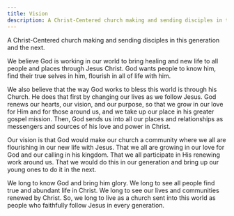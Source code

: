 ```yaml
---
title: Vision
description: A Christ-Centered church making and sending disciples in this generation and the next.
---
```


A Christ-Centered church making and sending disciples in this generation and the next.

We believe God is working in our world to bring healing and new life to all people and places through Jesus Christ. God wants people to know him, find their true selves in him, flourish in all of life with him.

We also believe that the way God works to bless this world is through his Church. He does that first by changing our lives as we follow Jesus. God renews our hearts, our vision, and our purpose, so that we grow in our love for Him and for those around us, and we take up our place in his greater gospel mission. Then, God sends us into all our places and relationships as messengers and sources of his love and power in Christ.

Our vision is that God would make our church a community where we all are flourishing in our new life with Jesus. That we all are growing in our love for God and our calling in his kingdom. That we all participate in His renewing work around us. That we would do this in our generation and bring up our young ones to do it in the next.

We long to know God and bring him glory. We long to see all people find true and abundant life in Christ. We long to see our lives and communities renewed by Christ. So, we long to live as a church sent into this world as people who faithfully follow Jesus in every generation.
